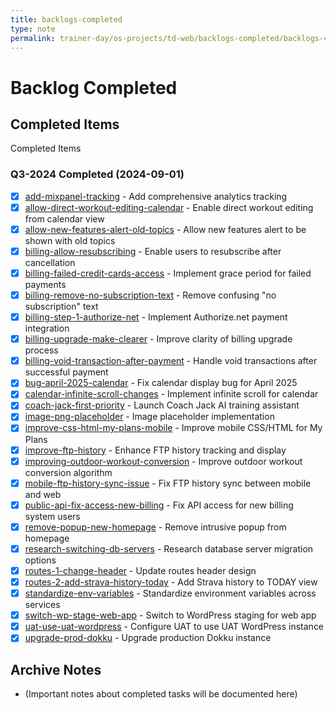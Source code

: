 ```yaml
---
title: backlogs-completed
type: note
permalink: trainer-day/os-projects/td-web/backlogs-completed/backlogs-completed
---
```


# Backlog Completed

## Completed Items
Completed Items

### Q3-2024 Completed (2024-09-01)
- [x] [add-mixpanel-tracking](backlog-specs/add-mixpanel-tracking.md) - Add comprehensive analytics tracking
- [x] [allow-direct-workout-editing-calendar](backlog-specs/allow-direct-workout-editing-calendar.md) - Enable direct workout editing from calendar view
- [x] [allow-new-features-alert-old-topics](backlog-specs/allow-new-features-alert-old-topics.md) - Allow new features alert to be shown with old topics
- [x] [billing-allow-resubscribing](backlog-specs/billing-allow-resubscribing.md) - Enable users to resubscribe after cancellation
- [x] [billing-failed-credit-cards-access](backlog-specs/billing-failed-credit-cards-access.md) - Implement grace period for failed payments
- [x] [billing-remove-no-subscription-text](backlog-specs/billing-remove-no-subscription-text.md) - Remove confusing "no subscription" text
- [x] [billing-step-1-authorize-net](backlog-specs/billing-step-1-authorize-net.md) - Implement Authorize.net payment integration
- [x] [billing-upgrade-make-clearer](backlog-specs/billing-upgrade-make-clearer.md) - Improve clarity of billing upgrade process
- [x] [billing-void-transaction-after-payment](backlog-specs/billing-void-transaction-after-payment.md) - Handle void transactions after successful payment
- [x] [bug-april-2025-calendar](backlog-specs/bug-april-2025-calendar.md) - Fix calendar display bug for April 2025
- [x] [calendar-infinite-scroll-changes](backlog-specs/calendar-infinite-scroll-changes.md) - Implement infinite scroll for calendar
- [x] [coach-jack-first-priority](backlog-specs/coach-jack-first-priority.md) - Launch Coach Jack AI training assistant
- [x] [image-png-placeholder](backlog-specs/image-png-placeholder.md) - Image placeholder implementation
- [x] [improve-css-html-my-plans-mobile](backlog-specs/improve-css-html-my-plans-mobile.md) - Improve mobile CSS/HTML for My Plans
- [x] [improve-ftp-history](backlog-specs/improve-ftp-history.md) - Enhance FTP history tracking and display
- [x] [improving-outdoor-workout-conversion](backlog-specs/improving-outdoor-workout-conversion.md) - Improve outdoor workout conversion algorithm
- [x] [mobile-ftp-history-sync-issue](backlog-specs/mobile-ftp-history-sync-issue.md) - Fix FTP history sync between mobile and web
- [x] [public-api-fix-access-new-billing](backlog-specs/public-api-fix-access-new-billing.md) - Fix API access for new billing system users
- [x] [remove-popup-new-homepage](backlog-specs/remove-popup-new-homepage.md) - Remove intrusive popup from homepage
- [x] [research-switching-db-servers](backlog-specs/research-switching-db-servers.md) - Research database server migration options
- [x] [routes-1-change-header](backlog-specs/routes-1-change-header.md) - Update routes header design
- [x] [routes-2-add-strava-history-today](backlog-specs/routes-2-add-strava-history-today.md) - Add Strava history to TODAY view
- [x] [standardize-env-variables](backlog-specs/standardize-env-variables.md) - Standardize environment variables across services
- [x] [switch-wp-stage-web-app](backlog-specs/switch-wp-stage-web-app.md) - Switch to WordPress staging for web app
- [x] [uat-use-uat-wordpress](backlog-specs/uat-use-uat-wordpress.md) - Configure UAT to use UAT WordPress instance
- [x] [upgrade-prod-dokku](backlog-specs/upgrade-prod-dokku.md) - Upgrade production Dokku instance
## Archive Notes
- (Important notes about completed tasks will be documented here)